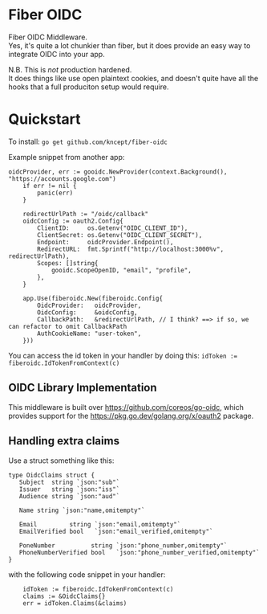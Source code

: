 # Fiber OIDC

Fiber OIDC Middleware.<br>
Yes, it's quite a lot chunkier than fiber, but it does provide an easy way to integrate OIDC into your app.

N.B. This is _not_ production hardened.<br>
It does things like use open plaintext cookies, and doesn't quite have all the hooks that a full produciton
setup would require.

# Quickstart

To install:
`go get github.com/kncept/fiber-oidc`

Example snippet from another app:
```
oidcProvider, err := gooidc.NewProvider(context.Background(), "https://accounts.google.com")
	if err != nil {
		panic(err)
	}

	redirectUrlPath := "/oidc/callback"
	oidcConfig := oauth2.Config{
		ClientID:     os.Getenv("OIDC_CLIENT_ID"),
		ClientSecret: os.Getenv("OIDC_CLIENT_SECRET"),
		Endpoint:     oidcProvider.Endpoint(),
		RedirectURL:  fmt.Sprintf("http://localhost:3000%v", redirectUrlPath),
		Scopes: []string{
			gooidc.ScopeOpenID, "email", "profile",
		},
	}

	app.Use(fiberoidc.New(fiberoidc.Config{
		OidcProvider:   oidcProvider,
		OidcConfig:     &oidcConfig,
		CallbackPath:   &redirectUrlPath, // I think? ==> if so, we can refactor to omit CallbackPath
		AuthCookieName: "user-token",
	}))
```

You can access the id token in your handler by doing this: `idToken := fiberoidc.IdTokenFromContext(c)`

## OIDC Library Implementation

This middleware is built over https://github.com/coreos/go-oidc, which provides support for the https://pkg.go.dev/golang.org/x/oauth2 package.

 ## Handling extra claims
 Use a struct something like this:
 ```
 type OidcClaims struct {
	Subject  string `json:"sub"`
	Issuer   string `json:"iss"`
	Audience string `json:"aud"`

	Name string `json:"name,omitempty"`

	Email         string `json:"email,omitempty"`
	EmailVerified bool   `json:"email_verified,omitempty"`

	PoneNumber          string `json:"phone_number,omitempty"`
	PhoneNumberVerified bool   `json:"phone_number_verified,omitempty"`
}
```
with the following code snippet in your handler:
```
	idToken := fiberoidc.IdTokenFromContext(c)
    claims := &OidcClaims{}
    err = idToken.Claims(&claims)
```
